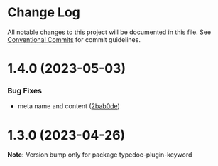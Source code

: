# Change Log

All notable changes to this project will be documented in this file.
See [Conventional Commits](https://conventionalcommits.org) for commit guidelines.

# 1.4.0 (2023-05-03)


### Bug Fixes

* meta name and content ([2bab0de](https://github.com/matteobruni/typedoc-plugins/commit/2bab0de99eda5f1ed128d3731f590773ae242041))





# 1.3.0 (2023-04-26)

**Note:** Version bump only for package typedoc-plugin-keyword
